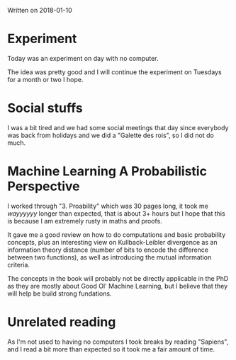 Written on 2018-01-10

# Experiment

Today was an experiment on day with no computer.

The idea was pretty good and I will continue the experiment on Tuesdays for a month or two I hope.

# Social stuffs

I was a bit tired and we had some social meetings that day since everybody was back from holidays
and we did a "Galette des rois", so I did not do much.

# Machine Learning A Probabilistic Perspective

I worked through "3. Proability" which was 30 pages long, it took me *wayyyyyy* longer than
expected, that is about 3+ hours but I hope that this is because I am extremely rusty in maths and
proofs.

It gave me a good review on how to do computations and basic probability concepts, plus an
interesting view on Kullback-Leibler divergence as an information theory distance (number of bits to
encode the difference between two functions), as well as introducing the mutual information
criteria. 

The concepts in the book will probably not be directly applicable in the PhD as they are mostly
about Good Ol' Machine Learning, but I believe that they will help be build strong fundations.

# Unrelated reading

As I'm not used to having no computers I took breaks by reading "Sapiens", and I read a bit more
than expected so it took me a fair amount of time.
